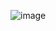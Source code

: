 ![image](https://github.com/AryanBhardwaj789/InchToCmConverter-Angular/assets/162862159/a70302ee-da0b-4e4a-a1fe-c5bfa3f07ac5)

